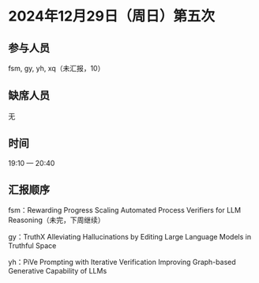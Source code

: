 # 2024年12月29日（周日）第五次

## 参与人员

fsm, gy, yh, xq（未汇报，10）

## 缺席人员

无

## 时间

19:10 — 20:40

## 汇报顺序

fsm：Rewarding Progress Scaling Automated Process Verifiers for LLM Reasoning（未完，下周继续）

gy：TruthX Alleviating Hallucinations by Editing Large Language Models in Truthful Space

yh：PiVe Prompting with Iterative Verification Improving Graph-based Generative Capability of LLMs



